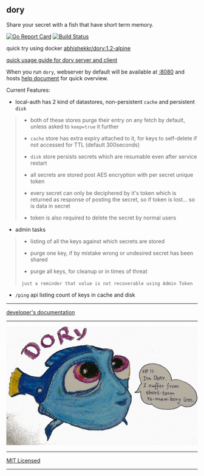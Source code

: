 ## dory

Share your secret with a fish that have short term memory.

[![Go Report Card](https://goreportcard.com/badge/abhishekkr/dory)](https://goreportcard.com/report/abhishekkr/dory) [![Build Status](https://travis-ci.org/abhishekkr/dory.svg?branch=master)](https://travis-ci.org/abhishekkr/dory)

quick try using docker [abhishekkr/dory:1.2-alpine](https://hub.docker.com/r/abhishekkr/dory/)

[quick usage guide for dory server and client](https://abhishekkr.github.io/dory/usage)

When you run `dory`, webserver by default will be available at [:8080](http://localhost:8080) and hosts [help document](http://localhost:8080/help) for quick overview.


Current Features:

* local-auth has 2 kind of datastores, non-persistent `cache` and persistent `disk`

> * both of these stores purge their entry on any fetch by default, unless asked to `keep=true` it further
>
> * `cache` store has extra expiry attached to it, for keys to self-delete if not accessed for TTL (default 300seconds)
>
> * `disk` store persists secrets which are resumable even after service restart
>
> * all secrets are stored post AES encryption with per secret unique token
>
> * every secret can only be deciphered by it's token which is returned as response of posting the secret, so if token is lost... so is data in secret
>
> * token is also required to delete the secret by normal users


* admin tasks

> * listing of all the keys against which secrets are stored
>
> * purge one key, if by mistake wrong or undesired secret has been shared
>
> * purge all keys, for cleanup or in times of threat
>
> `just a reminder that value is not recoverable using Admin Token`


* `/ping` api listing count of keys in cache and disk

---

[developer's documentation](https://abhishekkr.github.io/dory/development)

---

![image of dory](w3assets/images/dory-1024px.jpg)

---

[MIT Licensed](./LICENSE)

---
